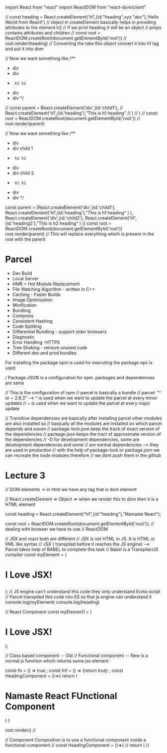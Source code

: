 import React from "react"
import ReactDOM from "react-dom/client"

// const heading = React.createElement('h1',{id:"heading",xyz:"abc"},'Hello World from React!')
// object in createElement basically helps in providing attributes to the element h2
// if we print heading it will be an object
// props contains attributes and children
// const root = ReactDOM.createRoot(document.getElementById('root'))
// root.render(heading) // Converting the take this object convert it into h1 tag and put it into dom

// Now we want something like
/\*\*

- div
- div
-      h1 h1
- div
- div
  \*/

// const parent = React.createElement('div',{id:'child1'},
// React.createElement('h1',{id:'heading'},"This is h1 heading"
// )
// )
// const root = ReactDOM.createRoot(document.getElementById('root'))
// root.render(parent)

// Now we want something like
/\*\*

- div
- div child 1
-      h1 h1
- div
- div child 2
-      h1 h1
- div
- div
  \*/

const parent = [React.createElement('div',{id:'child1'},
React.createElement('h1',{id:'heading'},"This is h1 heading"
)
), React.createElement('div',{id:'child2'},
React.createElement('h1',{id:'heading2'},"This is h2 heading"
)
)]
const root = ReactDOM.createRoot(document.getElementById('root'))
root.render(parent) // This will replace everything which is present in the root with the parent

# Parcel

- Dev Build
- Local Server
- HMR = Hot Module Replacement
- File Watching Algorithm - written in C++
- Caching - Faster Builds
- Image Optimization
- Minification
- Bundling
- Compress
- Consistent Hashing
- Code Splitting
- Differential Bundling - support older browsers
- Diagnostic
- Error Handling
  -HTTPS
- Tree Shaking - remove unused code
- Different dev and prod bundles

For installing the package npm is used
for executing the package npx is used

/ Package.JSON is a configuration for npm. packages and dependencies are same

// This is the configuration of npm
// parcel is basically a bundle
// parcel: "^ or ~ 2.8.3" --> ^ is used when we want to update the parcel at every minor updates
// ~ is used when we want to update the parcel at every major update

// Transitive dependencies are basically after installing parcel other modules are also installed so
// basically all the modules are installed on which parcel depends and sooon
// package-lock.json keep the track of exact version of the dependencies
// package.json keeps the tract of approximate version of the dependencies
// -D for development dependencies, some are development dependencies and some
// are normal dependencies --> they are used in production
// with the help of package-lock or package.json we can recreate the node modules therefore
// we dont push them in the github

# Lecture 3

// DOM elements -> in html we have any tag that is dom element

// React.createElement => Object => when we render this to dom then it is a HTML element

const heading = React.createElement("h1",{id:"heading"},"Namaste React");

const root = ReactDOM.createRoot(document.getElementById('root')); // dealing with browser we have to use
// ReactDOM

// JSX and react both are different
// JSX is not HTML in JS. It is HTML or XML like syntax
// JSX ( transpiled before it reaches the JS engine) --> Parcel takes help of BABEL to complete this task
// Babel is a Transpiler/JS compiler
const myElement = (<h1 id="heading" className="alal">
I Love JSX!

</h1>);
// JS engine can't understand this code they only understand Ecma script
// Parcel transpiled this code into ES so that js engine can understand it
console.log(myElement)
console.log(heading)

// React Component
const myElement1 = (

<h1 id="heading" className="alal">I Love JSX!</h1>
);

// Class based component -- Old
// Functional component -- New is a normal js function which returns some jsx element

const fn = () => true ;
const fn1 = () => {return true} ;
const HeadingComponent = ()=>{
return (

<h1>Namaste React FUnctional Component</h1>
)
}

root.render(<HeadingComponent/>) //

// Component Composition is to use a functional component inside a functional component
// const HeadingComponent = ()=>{
// return (
// <Title/>
// <h1>Namaste React FUnctional Component</h1>
// )
// }

# Food Ordering APP

we can do export/ import in two ways
default export -- export default component / import component from "path"
named export -- export const component / import {component} from "path"

// Conflict Driven UI -- all the ui is driven by the conflict
// For eg we can make different ui's for different locations like in this case
// there is 50% off carousel in Banglore but no discount in gurgaon so this carousel will not appear

// Planning of Food Ordering App
/\*\*

- Header
- - Logo
- - Nav
- Body
- - Search
- - RestrauntContainer
- - RestrauntCard
- Footer
- - Copyright
- - Links
- - Address
    \*/

# HOOKs

HOOK -> is a normal js function which is a utility funciton or gives some utitlity
const [resList,setResList] = useState(["var"]) // this is super powerful react variable
we can't update resList = [] we have to update it with the help of function setResList()

# useState()

useState() is a hook which updates the state variable

let list = [] we can modify it but ui doesn't update

super powerful variable keeps the ui insync with the data layer
as soon as this var changes it will automatically refresh our component
FORMAL DEFINITION --> useState() hook -> whenever a state variable updates react will re-rendering the component

logic of updating the ui is re-rendering
react is best at dom manipulation --> keeps the ui insync with data layer

as soon as we call the update function of the useState() which is setVAR_NAME it will update the value of VAR_NAME reference and then render the component once again It will find diff between old and new version and it will find only the btn is changed and update the dom

# Declaration of useState()

- always call useState() in the component not outside of it.
- Call it in the top of the component
- Never create it inside if-else for loop as it will creates inconsistency in the program

# React uses Reconciliation Algorithm which is also known as React Fiber in React 16

consider res-container has 15 res-Cards
now if the ui changes from filtering the 15 to 3 res-Cards

# what react do and how it is fast

When we have a ui, React creates a Virtual DOM
Virtual DOM is not an actual DOM
Virtual DOm is a representation of actual dom
When we try to print the React.createELement it gives the object, that object is the virtual DOM

Actual DOM are the tags or the HTML code which contains div,h1,p tags

# Diff Algorithm

finds out the difference between the updated virtual DOM (which is created after clicking any button)and previous virtual DOM and then it will actually update the DOM on every render cycle.

7 res-Cards => Clicked on button => 3 res-Cards are formed
React find the difference in both the virtual DOMs and update the real DOM
Updating the Real DOM without the virtual DOM is expensive and takes a lot of time

# in formal way

React is faster because it does efficient dom manipulation as it is having virtual DOM. Virtual DOM is basically an object.

Reconciliation -> a high level description of React's reconciliation algorithm

# Monolith and Micro service Architecture

Monilith service architecture in which all the services like backend, ui, authentication,
databases, sms, email notification present in the same project so whenever we had to do a small color change of the button we have to build the whole project or all the teams have to work on same github repository

Micro Service --> all these services are present in different projects and if we combine together it makes the whole app. We don't have to build all projects this is known as separation of concerns / single responsibility principle. These differnet services have to interact with each other.

# 2 approches how web apps fetches data from backend

1. in this approch as soon as the page load we will made an api call and wait for data to come and then render it Load -> APi call -> Render
2. Load -> Render -> Api -> Render
   asa page load we will render the skeleton then call the api and asa data come we render it on the page

React uses 2nd approach as it gives better user experience

# useEffect ()

useEffect(()=>{},[])

this hook's call back function will be called after the rendering of the component(every render)
because of dependency array the behaviour of useEffect changes

- If no dependency array => use effect is called on every render of the component
- If D.A. is empty then useEffect is called on initial render (just once)
- If D.A. is not empty then useEffect is called when the dependency changes or if any variable present in the D.A. changes

# Shimmer Ui is used when to show the black cards which will be shown on the website till api is not able to fetch the data

# Conditional rendering -> Rendering on the basis of condition like shimmer is rendered till data is fetched from the api

# For handling cors error

go to corsproxy.io and copy paste the link ahead of the api link.

# React-router-dom

- RouterProvider -> will provide the routing configuration to the app
- createBrowserRouter will make routing configuration

# For link

we can use <a href=""></a> but this will refresh the whole page on clicking the link
instead of this we should <Link> this will help in navigating to different page without reloading

# 2 Types of routing in web apps

- Client side routing --> Here we are doing is client side routing. Because our app has code for differnt pages
  and does not make any network call and we are fetching any new page. Hence it is a single page routing 2
- Server side routing --> you make a network call and the page about.html is coming from server

# Class based component

extends React.Component will tell that it is class based component
React.Component is a class which is present in Reat
CBC is a class which has a render method which returns the piece of jsx

# super(props)

is used to access this keyword and hence it will help in accessing the props

whenver instance of the class is created constructor is called and props is extracted

Loading a class based comp on webpage this means we are making an instance of the class and giving some props
Never update the state variable by this.state.count +=1 directly
this.setState({
count:this.state.count+1,
})

this is will update only count state variable not any other state varible
if we want to update any other state varible also then
this.setState({
count:this.state.count+1,
count2:this.state.count2+1,

})

# Lifecycle of CBC or how a component mounted

(Loading ==== Mounting)
whenever a class is called

- first thing is its constructor() is called
- Then render() is called
- componentDidMount() is called

- for one child
- parent constructor , parent render , child constructor , child render
  Parent Constructor is called
  Parent render is called
  Child Constructor is called
  Child Render is called

Child Did Mount is called
Parent Did Mount is called

# ComponentdidMount is used to make API calls why?

in functional component we make api call with the help of useEffect() and with empty dependency array
useEffect is called only once as react want to quickly render the component then make api call the fill the data or re-render the component

Similarly in CBC react does not wait for api to get data it render the component firstly and then call the api

for more than one child
Parent Constructor is called
Parent render is called
First Child Constructor is called
First Child Render is called
Second Child Constructor is called
Second Child Render is called

First Child Did Mount is called
Second Child Did Mount is called
Parent Did Mount is called

# React lifecycle diagram

https://projects.wojtekmaj.pl/react-lifecycle-methods-diagram/

# This is mounting cycle

So in lifecycle first constructor then render and then dom is updated and then componentdidmount is called
render phase --> constructor ---> render
commit phase --> DOM updation ---> componentdidmount()

react batch render phase of all the cbc and the commit phase is batched

# Lifecycle of Updating

when we can this.setState() the updating cycle starts

- updates the state variable
- react triggers the render once again
- now dom will be updated
- componentdidupdate() is invoked

# Never compare useEffect () and componentDidMount() they are both different

componentDidUpdate(prevProps,prevState){
// like in useEffect() we have an array of dependency
if(this.state.count!==prevState.count || this.state.count2!==prevState.count2){
}
console.log("Child is updated ")
}

# Cons of single page applications

# useEffect for unmounting in useEffect

we use return ()=>{}

useEffect(()=>{
console.log("")
return ()=>{
console.log("unmount")
}
},[])

# why we can't use asyn in useEffect call back function

useEffect(async ()=>{})

# Optimizing our app

# single responsibility principle

Basically according to this principle if we break our whole code into small modules and if there is a bug in a particular module then we have to just test that particular module for that bug not the whole code.

- If we follow this principle then our code becomes more readable, maintable and testable

# Custom Hook make our code more readable, modular and maintainable

# Its not mandatory to start the custom hooks name with use but its recommended

# For further optimization we can use lazy loading

-lazy loading / Chunking / Code Splitting / Dynamic Bundling / On demand loading

# Higher Order Component

---> is a function that takes a component, enchances that component and return back the component

# Controlled and Uncontrolled component

if a component's state is changing with the help of its parent component then it is a controlled component
else its an uncontrolled component

# Lifting state up padh liyo bhai

# useContext()

basically a hook which helps in solving the problem of props drilling It is useful in small and medium projects for props drilling issue but large scale app where a lot of components are made Redux is used

we have to make a context then wrap in to main app then we can use it any of the component of the app

# Redux helps in easy debugging

Redux has a store which stores all the data and any component can access this store
Store contains the data in object format but it has many slices and store data according to the slices
For eg Cart slice will store cart data, User slice will store login credentials etc

// THis is basically write the data
We are taking example of cart feature and add button in the app for redux

- When we click on the add button ti dispatch an action.
- After dispatching an action it calls a function
- Function is basically a reducer function
- Reducer Function internally modifies the slice of the redux store

// Now for reading the data
Selector is used to read the data from the store and update the data in the ui
As the store changes react will automatically changes the ui this is basically -- subscribing to the store
(Subscribing to the store )

# steps are basiccaly

- iNstall the library
- build our own store
- connect the store to the app
- dispatch the action
- selector will used to update the ui

Redux is based on immerse.js library and earlier we have to make a separte store and we have to return that
store. We can't mutate the already present store

# Testing Methods

- Unit Testing
  THis is basically the testing individual components for testing
- Integration Testing

- End to end testing

# React testing

React testing library is made up on dom testing library

- React testing library uses jest
- Jest testing framework

install react testing library
install jest
install babel dependency
configure babel
configure parcel config file to disable default babel transpilation
jest configuration by npx create-jest
installing jest dom environment
npm install --save-dev jest-environment-jsdom
install @babel/preset-react to make jsx work in test cases
include @babel/preset-react inside my bable config
npm install -D @testing-library/jest-dom
